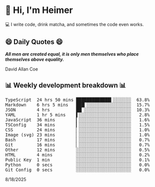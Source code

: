 # 👋 Hi, I'm Heimer

💻 I write code, drink matcha, and sometimes the code even works.

## 😄 Daily Quotes 😄

_**All men are created equal, it is only men themselves who place themselves above equality.**_

David Allan Coe



## 📊 Weekly development breakdown 📊

<pre>TypeScript  24 hrs 50 mins █████████████▍░░░░░░░  63.8%
Markdown    6 hrs 5 mins   ███▎░░░░░░░░░░░░░░░░░  15.7%
JSON        4 hrs          ██▏░░░░░░░░░░░░░░░░░░  10.3%
YAML        1 hr 5 mins    ▌░░░░░░░░░░░░░░░░░░░░   2.8%
JavaScript  36 mins        ▎░░░░░░░░░░░░░░░░░░░░   1.6%
TSConfig    34 mins        ▎░░░░░░░░░░░░░░░░░░░░   1.5%
CSS         24 mins        ▏░░░░░░░░░░░░░░░░░░░░   1.0%
Image (svg) 23 mins        ▏░░░░░░░░░░░░░░░░░░░░   1.0%
Bash        17 mins        ▏░░░░░░░░░░░░░░░░░░░░   0.7%
Git         16 mins        ▏░░░░░░░░░░░░░░░░░░░░   0.7%
Other       12 mins        ░░░░░░░░░░░░░░░░░░░░░   0.5%
HTML        4 mins         ░░░░░░░░░░░░░░░░░░░░░   0.2%
Public Key  1 min          ░░░░░░░░░░░░░░░░░░░░░   0.1%
Python      0 secs         ░░░░░░░░░░░░░░░░░░░░░   0.0%
Git Config  0 secs         ░░░░░░░░░░░░░░░░░░░░░   0.0%</pre>

8/18/2025